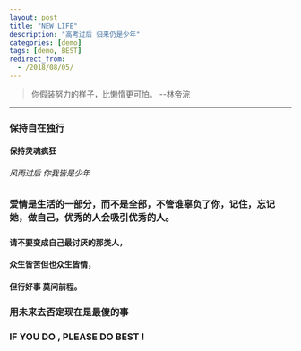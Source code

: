 ```yaml
---
layout: post
title: "NEW LIFE"
description: "高考过后 归来仍是少年"
categories: [demo]
tags: [demo, BEST]
redirect_from:
  - /2018/08/05/
---
```


>你假装努力的样子，比懒惰更可怕。 --林帝浣

*****

### 保持自在独行
#### 保持灵魂疯狂
###### 风雨过后 你我皆是少年

### 爱情是生活的一部分，而不是全部，不管谁辜负了你，记住，忘记她，做自己，优秀的人会吸引优秀的人。
###
###
###

#### 请不要变成自己最讨厌的那类人，
#### 众生皆苦但也众生皆情，
#### 但行好事 莫问前程。
###
###
###

### 用未来去否定现在是最傻的事
###
###
### IF YOU DO , PLEASE DO BEST !
